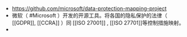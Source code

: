 - https://github.com/microsoft/data-protection-mapping-project
- 微软（ #Microsoft ）开发的开源工具。将各国的隐私保护的法律（ [[GDPR]], [[CCRA]] ）同 [[ISO 27001]] , [[ISO 27701]]等控制措施映射。
-